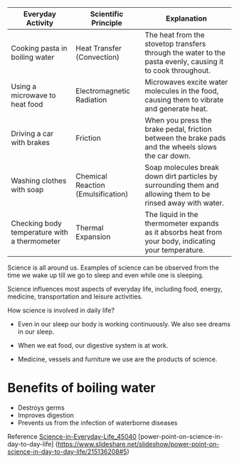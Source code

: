 
| Everyday Activity | Scientific Principle | Explanation |
|---|---|---|
| Cooking pasta in boiling water | Heat Transfer (Convection) | The heat from the stovetop transfers through the water to the pasta evenly, causing it to cook throughout. |
| Using a microwave to heat food | Electromagnetic Radiation | Microwaves excite water molecules in the food, causing them to vibrate and generate heat. |
| Driving a car with brakes | Friction | When you press the brake pedal, friction between the brake pads and the wheels slows the car down. |
| Washing clothes with soap | Chemical Reaction (Emulsification) | Soap molecules break down dirt particles by surrounding them and allowing them to be rinsed away with water. |
| Checking body temperature with a thermometer | Thermal Expansion | The liquid in the thermometer expands as it absorbs heat from your body, indicating your temperature.

Science is all around us. Examples of science can be observed from the time we wake up till we go to sleep and even while one is sleeping.

Science influences most aspects of everyday life, including food, energy, medicine, transportation and leisure activities.

How science is involved in daily life?

* Even in our sleep our body is working continuously. We also see dreams in our sleep.

* When we eat food, our digestive system is at work.

* Medicine, vessels and furniture we use are the products of science.


# Benefits of boiling water

* Destroys germs 
* Improves digestion
* Prevents us from the infection of waterborne diseases


Reference
[Science-in-Everyday-Life_45040](https://www.brainkart.com/article/Science-in-Everyday-Life_45040/)
[power-point-on-science-in-day-to-day-life] (https://www.slideshare.net/slideshow/power-point-on-science-in-day-to-day-life/215136208#5)

